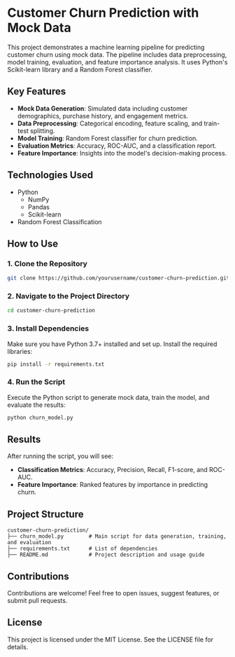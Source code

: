 # Customer Churn Prediction with Mock Data

This project demonstrates a machine learning pipeline for predicting customer churn using mock data. The pipeline includes data preprocessing, model training, evaluation, and feature importance analysis. It uses Python's Scikit-learn library and a Random Forest classifier.

## Key Features
- **Mock Data Generation**: Simulated data including customer demographics, purchase history, and engagement metrics.
- **Data Preprocessing**: Categorical encoding, feature scaling, and train-test splitting.
- **Model Training**: Random Forest classifier for churn prediction.
- **Evaluation Metrics**: Accuracy, ROC-AUC, and a classification report.
- **Feature Importance**: Insights into the model's decision-making process.

## Technologies Used
- Python
  - NumPy
  - Pandas
  - Scikit-learn
- Random Forest Classification

## How to Use

### 1. Clone the Repository
```bash
git clone https://github.com/yourusername/customer-churn-prediction.git
```

### 2. Navigate to the Project Directory
```bash
cd customer-churn-prediction
```

### 3. Install Dependencies
Make sure you have Python 3.7+ installed and set up. Install the required libraries:
```bash
pip install -r requirements.txt
```

### 4. Run the Script
Execute the Python script to generate mock data, train the model, and evaluate the results:
```bash
python churn_model.py
```

## Results
After running the script, you will see:
- **Classification Metrics**: Accuracy, Precision, Recall, F1-score, and ROC-AUC.
- **Feature Importance**: Ranked features by importance in predicting churn.

## Project Structure
```
customer-churn-prediction/
├── churn_model.py        # Main script for data generation, training, and evaluation
├── requirements.txt      # List of dependencies
├── README.md             # Project description and usage guide
```

## Contributions
Contributions are welcome! Feel free to open issues, suggest features, or submit pull requests.

## License
This project is licensed under the MIT License. See the LICENSE file for details.
